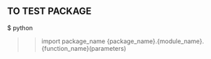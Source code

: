 ## TO TEST PACKAGE

$ python
>> import package_name
>> {package_name}.{module_name}.{function_name}(parameters)

